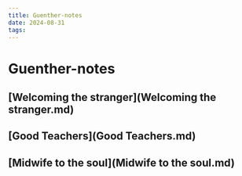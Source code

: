 ```yaml
---
title: Guenther-notes
date: 2024-08-31
tags: 
---
```

# Guenther-notes
## [Welcoming the stranger](Welcoming the stranger.md)
## [Good Teachers](Good Teachers.md)
## [Midwife to the soul](Midwife to the soul.md)

